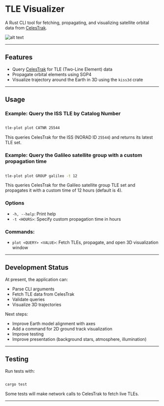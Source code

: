 
# TLE Visualizer

A Rust CLI tool for fetching, propagating, and visualizing satellite orbital data from [CelesTrak](https://celestrak.org).


![alt text](https://github.com/fdilra/TLE-Visualizer/blob/main/3d_preview.png "3D visualization preview")

---
## Features

- Query [CelesTrak](https://celestrak.org/NORAD/elements/) for TLE (Two-Line Element) data
- Propagate orbital elements using SGP4
- Visualize trajectory around the Earth in 3D using the `kiss3d` crate

---
## Usage

### Example: Query the ISS TLE by Catalog Number

```bash

tle-plot plot CATNR 25544

```
This queries CelesTrak for the ISS (NORAD ID `25544`) and returns its latest TLE set.

### Example: Query the Galileo satellite group with a custom propagation time

```bash

tle-plot plot GROUP galileo -t 12

```
This queries CelesTrak for the Galileo satellite group TLE set and propagates it with a custom time of 12 hours (default is 4).


### Options

-  `-h, --help`: Print help
-  `-t <HOURS>`: Specify custom propagation time in hours

### Commands:
  
-  `plot <QUERY> <VALUE>`: Fetch TLEs, propagate, and open 3D visualization window
 
---
## Development Status

At present, the application can:
* Parse CLI arguments
* Fetch TLE data from CelesTrak
* Validate queries
* Visualize 3D trajectories

Next steps:
* Improve Earth model alignment with axes
* Add a command for 2D ground track visualization 
* Improve testing
* Improve presentation (background stars, atmosphere, illumination)

---
## Testing

Run tests with:

```bash

cargo test

```

Some tests will make network calls to CelesTrak to fetch live TLEs.

---
